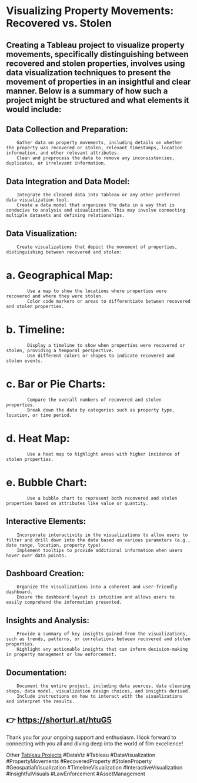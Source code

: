 # Visualizing Property Movements: Recovered vs. Stolen
## Creating a Tableau project to visualize property movements, specifically distinguishing between recovered and stolen properties, involves using data visualization techniques to present the movement of properties in an insightful and clear manner. Below is a summary of how such a project might be structured and what elements it would include:

   ## Data Collection and Preparation:
        Gather data on property movements, including details on whether the property was recovered or stolen, relevant timestamps, location information, and other relevant attributes.
        Clean and preprocess the data to remove any inconsistencies, duplicates, or irrelevant information.

 ## Data Integration and Data Model:
        Integrate the cleaned data into Tableau or any other preferred data visualization tool.
        Create a data model that organizes the data in a way that is conducive to analysis and visualization. This may involve connecting multiple datasets and defining relationships.

  ## Data Visualization:
        Create visualizations that depict the movement of properties, distinguishing between recovered and stolen:
 # a. Geographical Map:
            Use a map to show the locations where properties were recovered and where they were stolen.
            Color code markers or areas to differentiate between recovered and stolen properties.
# b. Timeline:
            Display a timeline to show when properties were recovered or stolen, providing a temporal perspective.
            Use different colors or shapes to indicate recovered and stolen events.
 # c. Bar or Pie Charts:
            Compare the overall numbers of recovered and stolen properties.
            Break down the data by categories such as property type, location, or time period.
# d. Heat Map:
            Use a heat map to highlight areas with higher incidence of stolen properties.
# e. Bubble Chart:
            Use a bubble chart to represent both recovered and stolen properties based on attributes like value or quantity.

  ## Interactive Elements:
        Incorporate interactivity in the visualizations to allow users to filter and drill down into the data based on various parameters (e.g., date range, location, property type).
        Implement tooltips to provide additional information when users hover over data points.

   ## Dashboard Creation:
        Organize the visualizations into a coherent and user-friendly dashboard.
        Ensure the dashboard layout is intuitive and allows users to easily comprehend the information presented.

  ## Insights and Analysis:
        Provide a summary of key insights gained from the visualizations, such as trends, patterns, or correlations between recovered and stolen properties.
        Highlight any actionable insights that can inform decision-making in property management or law enforcement.

   ## Documentation:
        Document the entire project, including data sources, data cleaning steps, data model, visualization design choices, and insights derived.
        Include instructions on how to interact with the visualizations and interpret the results.
## 👉 https://shorturl.at/htuG5
Thank you for your ongoing support and enthusiasm. I look forward to connecting with you all and diving deep into the world of film excellence!

Other [Tableau Projects](https://public.tableau.com/app/profile/prashnnaki.gedam/vizzes)
#DataViz #Tableau #DataVisualization #PropertyMovements #RecoveredProperty #StolenProperty #GeospatialVisualization #TimelineVisualization #InteractiveVisualization #InsightfulVisuals #LawEnforcement #AssetManagement
